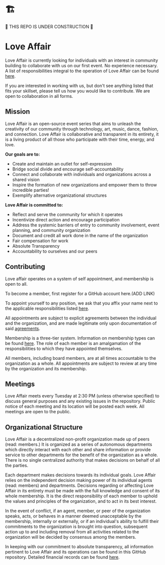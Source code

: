 # 🏗️
🚧 THIS REPO IS UNDER CONSTRUCTION 🚧

# Love Affair

Love Affair is currently looking for individuals with an interest in community building to collaborate with us on our first event. No experience necessary. A list of responsibilities integral to the operation of Love Affair can be found [here](./COOPERATIONS.md).

If you are interested in working with us, but don't see anything listed that fits your skillset, please tell us how you would like to contribute. We are open to collaboration in all forms.

## Mission

Love Affair is an open-source event series that aims to unleash the
creativity of our community through technology, art, music, dance, fashion, and
connection. Love Affair is collaborative and transparent in its entirety, it is
a living product of all those who participate with their time, energy, and love.

**Our goals are to:**

 - Create and maintain an outlet for self-expression
 - Bridge social divide and encourage self-accountability
 - Connect and collaborate with individuals and organizations across a
   shared vision
 - Inspire the formation of new organizations and empower them to throw incredible parties!
 - Exemplify alternative organizational structures

**Love Affair is committed to:**

 - Reflect and serve the community for which it operates
 - Incentivize direct action and encourage participation
 - Address the systemic barriers of entry to community involvement, event planning, and community organization
 - Document and credit all work done in the name of the organization
 - Fair compensation for work
 - Absolute Transparency
 - Accountability to ourselves and our peers

 ## Contributing

 Love affair operates on a system of self appointment, and membership is open to all.  

To become a member, first register for a GitHub account here.(ADD LINK)

To appoint yourself to any position, we ask that you affix your name next to the applicable responsibilities listed [here](./COOPERATIONS.md).

All appointments are subject to explicit agreements between the individual and the organization, and are made legitimate only upon documentation of said [agreements](./AGREEMENTS.md).

Membership is a three-tier system. Information on membership types can be found [here](./MEMBERS.md). The role of each member is an amalgamation of the responsibilities to which they have appointed themselves.

All members, including board members, are at all times accountable to the organization as a whole. All appointments are subject to review at any time by the organization and its membership.

## Meetings

Love Affair meets every Tuesday at 2:30 PM (unless otherwise specified) to discuss general purposes and any existing issues in the repository. Public notice of each meeting and its location will be posted each week. All meetings are open to the public.

## Organizational Structure

Love Affair is a decentralized non-profit organization made up of peers (read: members.) It is organized as a series of autonomous departments which directly interact with each other and share information or provide service to other departments for the benefit of the organization as a whole. There is no single centralized authority that makes decisions on behalf of all the parties.

Each department makes decisions towards its individual goals. Love Affair relies on the independent decision making power of its individual agents (read: members) and departments. Decisions regarding or affecting Love Affair in its entirety must be made with the full knowledge and consent of its whole membership. It is the direct responsibility of each member to uphold the values and principles of the organization, and to act in its best interest.

In the event of conflict, if an agent, member, or peer of the organization speaks, acts, or behaves in a manner deemed unacceptable by the membership, internally or externally, or if an individual's ability to fulfill their commitments to the organization is brought into question, subsequent action up to and including removal from all activities related to the organization will be decided by consensus among the members.

In keeping with our commitment to absolute transparency, all information pertinent to Love Affair and its operations can be found in this GitHub repository. Detailed financial records can be found [here](./FINANCIAL.md).
